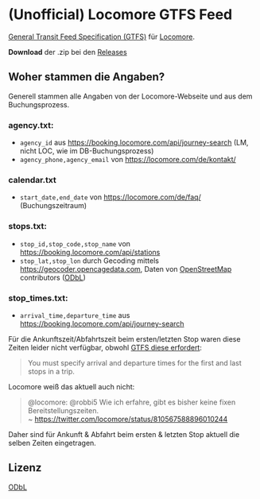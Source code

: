 # (Unofficial) Locomore GTFS Feed

[General Transit Feed Specification (GTFS)](https://developers.google.com/transit/gtfs/) für [Locomore](https://locomore.com).

**Download** der .zip bei den [Releases](https://github.com/robbi5/locomore-gtfs/releases)

## Woher stammen die Angaben?

Generell stammen alle Angaben von der Locomore-Webseite und aus dem Buchungsprozess.

### agency.txt:
* `agency_id` aus https://booking.locomore.com/api/journey-search (LM, nicht LOC, wie im DB-Buchungsprozess)
* `agency_phone,agency_email` von https://locomore.com/de/kontakt/

### calendar.txt
* `start_date,end_date` von https://locomore.com/de/faq/ (Buchungszeitraum)

### stops.txt:
* `stop_id,stop_code,stop_name` von https://booking.locomore.com/api/stations
* `stop_lat,stop_lon` durch Gecoding mittels https://geocoder.opencagedata.com, Daten von [OpenStreetMap](https://openstreetmap.org) contributors ([ODbL](http://opendatacommons.org/licenses/odbl/1.0/summary/))

### stop_times.txt:
* `arrival_time,departure_time` aus https://booking.locomore.com/api/journey-search

Für die Ankunftszeit/Abfahrtszeit beim ersten/letzten Stop waren diese Zeiten leider nicht verfügbar, obwohl [GTFS diese erfordert](https://developers.google.com/transit/gtfs/reference/stop_times-file):
> You must specify arrival and departure times for the first and last stops in a trip.

Locomore weiß das aktuell auch nicht:
> @locomore: @robbi5 Wie ich erfahre, gibt es bisher keine fixen Bereitstellungszeiten.  
>  ~ https://twitter.com/locomore/status/810567588896010244

Daher sind für Ankunft & Abfahrt beim ersten & letzten Stop aktuell die selben Zeiten eingetragen.

## Lizenz

[ODbL](http://opendatacommons.org/licenses/odbl/1.0/summary/)